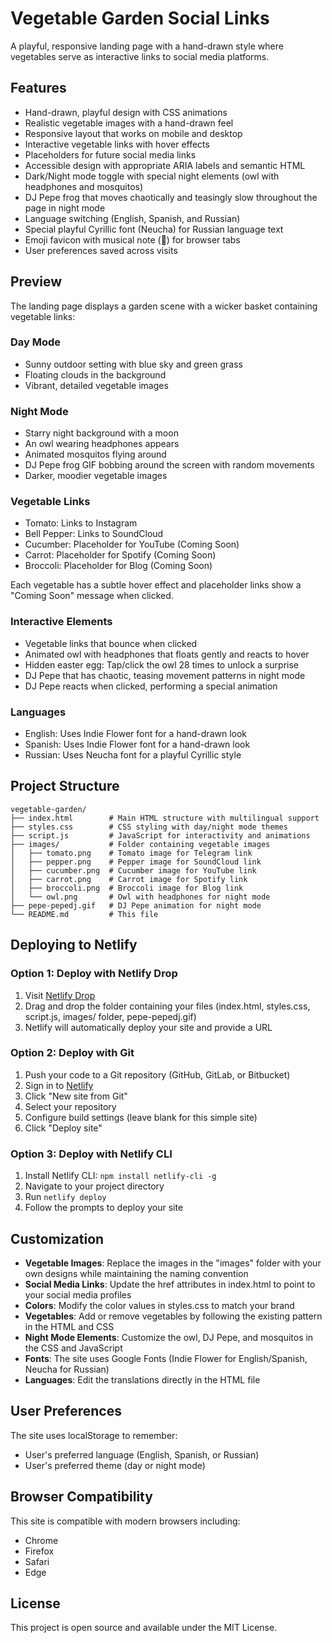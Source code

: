# Vegetable Garden Social Links

A playful, responsive landing page with a hand-drawn style where vegetables serve as interactive links to social media platforms.

## Features

- Hand-drawn, playful design with CSS animations
- Realistic vegetable images with a hand-drawn feel
- Responsive layout that works on mobile and desktop
- Interactive vegetable links with hover effects
- Placeholders for future social media links
- Accessible design with appropriate ARIA labels and semantic HTML
- Dark/Night mode toggle with special night elements (owl with headphones and mosquitos)
- DJ Pepe frog that moves chaotically and teasingly slow throughout the page in night mode
- Language switching (English, Spanish, and Russian)
- Special playful Cyrillic font (Neucha) for Russian language text
- Emoji favicon with musical note (🎵) for browser tabs
- User preferences saved across visits

## Preview

The landing page displays a garden scene with a wicker basket containing vegetable links:

### Day Mode
- Sunny outdoor setting with blue sky and green grass
- Floating clouds in the background
- Vibrant, detailed vegetable images

### Night Mode
- Starry night background with a moon
- An owl wearing headphones appears
- Animated mosquitos flying around
- DJ Pepe frog GIF bobbing around the screen with random movements
- Darker, moodier vegetable images

### Vegetable Links
- Tomato: Links to Instagram
- Bell Pepper: Links to SoundCloud
- Cucumber: Placeholder for YouTube (Coming Soon)
- Carrot: Placeholder for Spotify (Coming Soon)
- Broccoli: Placeholder for Blog (Coming Soon)

Each vegetable has a subtle hover effect and placeholder links show a "Coming Soon" message when clicked.

### Interactive Elements
- Vegetable links that bounce when clicked
- Animated owl with headphones that floats gently and reacts to hover
- Hidden easter egg: Tap/click the owl 28 times to unlock a surprise
- DJ Pepe that has chaotic, teasing movement patterns in night mode
- DJ Pepe reacts when clicked, performing a special animation

### Languages
- English: Uses Indie Flower font for a hand-drawn look
- Spanish: Uses Indie Flower font for a hand-drawn look
- Russian: Uses Neucha font for a playful Cyrillic style

## Project Structure

```
vegetable-garden/
├── index.html        # Main HTML structure with multilingual support
├── styles.css        # CSS styling with day/night mode themes
├── script.js         # JavaScript for interactivity and animations
├── images/           # Folder containing vegetable images
│   ├── tomato.png    # Tomato image for Telegram link
│   ├── pepper.png    # Pepper image for SoundCloud link
│   ├── cucumber.png  # Cucumber image for YouTube link
│   ├── carrot.png    # Carrot image for Spotify link
│   ├── broccoli.png  # Broccoli image for Blog link
│   └── owl.png       # Owl with headphones for night mode
├── pepe-pepedj.gif   # DJ Pepe animation for night mode
└── README.md         # This file
```

## Deploying to Netlify

### Option 1: Deploy with Netlify Drop

1. Visit [Netlify Drop](https://app.netlify.com/drop)
2. Drag and drop the folder containing your files (index.html, styles.css, script.js, images/ folder, pepe-pepedj.gif)
3. Netlify will automatically deploy your site and provide a URL

### Option 2: Deploy with Git

1. Push your code to a Git repository (GitHub, GitLab, or Bitbucket)
2. Sign in to [Netlify](https://app.netlify.com/)
3. Click "New site from Git"
4. Select your repository
5. Configure build settings (leave blank for this simple site)
6. Click "Deploy site"

### Option 3: Deploy with Netlify CLI

1. Install Netlify CLI: `npm install netlify-cli -g`
2. Navigate to your project directory
3. Run `netlify deploy`
4. Follow the prompts to deploy your site

## Customization

- **Vegetable Images**: Replace the images in the "images" folder with your own designs while maintaining the naming convention
- **Social Media Links**: Update the href attributes in index.html to point to your social media profiles
- **Colors**: Modify the color values in styles.css to match your brand
- **Vegetables**: Add or remove vegetables by following the existing pattern in the HTML and CSS
- **Night Mode Elements**: Customize the owl, DJ Pepe, and mosquitos in the CSS and JavaScript
- **Fonts**: The site uses Google Fonts (Indie Flower for English/Spanish, Neucha for Russian)
- **Languages**: Edit the translations directly in the HTML file

## User Preferences

The site uses localStorage to remember:
- User's preferred language (English, Spanish, or Russian)
- User's preferred theme (day or night mode)

## Browser Compatibility

This site is compatible with modern browsers including:
- Chrome
- Firefox
- Safari
- Edge

## License

This project is open source and available under the MIT License. 